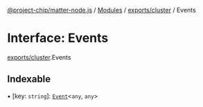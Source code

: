 [@project-chip/matter-node.js](../README.md) / [Modules](../modules.md) / [exports/cluster](../modules/exports_cluster.md) / Events

# Interface: Events

[exports/cluster](../modules/exports_cluster.md).Events

## Indexable

▪ [key: `string`]: [`Event`](../modules/exports_cluster.md#event)<`any`, `any`\>
